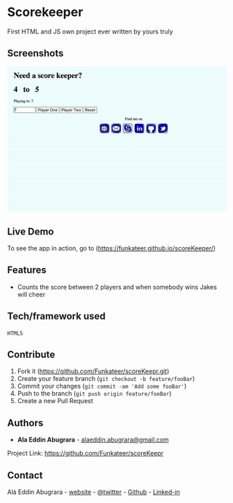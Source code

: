 # Scorekeeper
First HTML and JS own project ever written by yours truly


## Screenshots
![screenshot](img/poster-scoreKeeper.gif)


## Live Demo
To see the app in action, go to (https://funkateer.github.io/scoreKeeper/)


## Features
- Counts the score between 2 players and when somebody wins Jakes will cheer


## Tech/framework used
```
HTML5
```


## Contribute
1. Fork it (<https://github.com/Funkateer/scoreKeepr.git>)
2. Create your feature branch (`git checkout -b feature/fooBar`)
3. Commit your changes (`git commit -am 'Add some fooBar'`)
4. Push to the branch (`git push origin feature/fooBar`)
5. Create a new Pull Request


## Authors
* **Ala Eddin Abugrara** - alaeddin.abugrara@gmail.com

Project Link: https://github.com/Funkateer/scoreKeepr


## Contact
Alà Eddin Abugrara - [website](http://www.alabugrara.com) - [@twitter](https://twitter.com/twitter_handle) - [Github](https://github.com/Funkateer) - [Linked-in](https://www.linkedin.com/in/al%C3%A0-eddin-abugrara-214ba5115/)


<!-- Markdown links & imgs  -->
